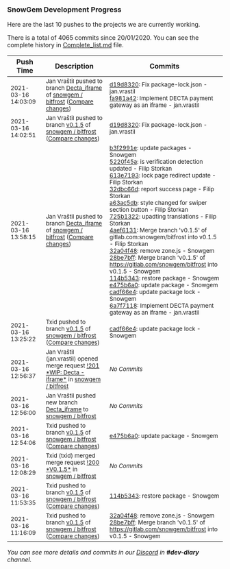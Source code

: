 
### SnowGem Development Progress

Here are the last 10 pushes to the projects we are currently working.

There is a total of 4065 commits since 20/01/2020. You can see the complete history in
 [Complete_list.md](Complete_list.md) file.

| Push Time | Description | Commits |
| --- | --- | --- |
| <sub>2021-03-16 14:03:09</sub> | <sub>Jan Vraštil pushed to branch [Decta\_iframe](https://gitlab.com/snowgem/bitfrost/commits/Decta_iframe) of [snowgem / bitfrost](https://gitlab.com/snowgem/bitfrost) ([Compare changes](https://gitlab.com/snowgem/bitfrost/compare/6a7f7118067c6e0e28e23134fef5fbed196ef114...fa981a420cd0169f91e68fd43205043d6fea5ec2))</sub> | <sub>[d19d8320](https://gitlab.com/snowgem/bitfrost/-/commit/d19d8320e4d9f8ca3b8ecb91d29ea43cb3d948ce): Fix package-lock.json - jan.vrastil<br>[fa981a42](https://gitlab.com/snowgem/bitfrost/-/commit/fa981a420cd0169f91e68fd43205043d6fea5ec2): Implement DECTA payment gateway as an iframe - jan.vrastil</sub> |
| <sub>2021-03-16 14:02:51</sub> | <sub>Jan Vraštil pushed to branch [v0\.1\.5](https://gitlab.com/snowgem/bitfrost/commits/v0.1.5) of [snowgem / bitfrost](https://gitlab.com/snowgem/bitfrost) ([Compare changes](https://gitlab.com/snowgem/bitfrost/compare/cadf66e47339e328ec091889ea8342697c03365f...d19d8320e4d9f8ca3b8ecb91d29ea43cb3d948ce))</sub> | <sub>[d19d8320](https://gitlab.com/snowgem/bitfrost/-/commit/d19d8320e4d9f8ca3b8ecb91d29ea43cb3d948ce): Fix package-lock.json - jan.vrastil</sub> |
| <sub>2021-03-16 13:58:15</sub> | <sub>Jan Vraštil pushed to branch [Decta\_iframe](https://gitlab.com/snowgem/bitfrost/commits/Decta_iframe) of [snowgem / bitfrost](https://gitlab.com/snowgem/bitfrost) ([Compare changes](https://gitlab.com/snowgem/bitfrost/compare/a15480a5dfcc2eb5cb6bda4dd550474e847dd1b7...6a7f7118067c6e0e28e23134fef5fbed196ef114))</sub> | <sub>[b3f2991e](https://gitlab.com/snowgem/bitfrost/-/commit/b3f2991e8a4d2066133dc40a2457b82f00c43b05): update packages - Snowgem<br>[5220f45a](https://gitlab.com/snowgem/bitfrost/-/commit/5220f45a1b7e2f85ee3a9b2f630ae032afd33cd8): is verification detection updated - Filip Storkan<br>[613e7193](https://gitlab.com/snowgem/bitfrost/-/commit/613e71937398b42fe8f3ed38c8c92c1ecf7867f0): lock page redirect update - Filip Storkan<br>[32dbc66d](https://gitlab.com/snowgem/bitfrost/-/commit/32dbc66d7e9e5bd5b60f55d5ef944bb47f9885d0): report success page - Filip Storkan<br>[a63ac5db](https://gitlab.com/snowgem/bitfrost/-/commit/a63ac5db51c2603dc0f30809166e6ef425fe31dc): style changed for swiper section button - Filip Storkan<br>[725b1322](https://gitlab.com/snowgem/bitfrost/-/commit/725b13222282a63e247792ec0227eab746e96bca): upadting translations - Filip Storkan<br>[4aef6131](https://gitlab.com/snowgem/bitfrost/-/commit/4aef61318c0d654744401a265dbd922f14d6651d): Merge branch 'v0.1.5' of gitlab.com:snowgem/bitfrost into v0.1.5 - Filip Storkan<br>[32a04f48](https://gitlab.com/snowgem/bitfrost/-/commit/32a04f48cf984564761d3648fdd2af2e22238491): remove zone.js - Snowgem<br>[28be7bff](https://gitlab.com/snowgem/bitfrost/-/commit/28be7bff604b0c130395245421f9a9e650d0c278): Merge branch 'v0.1.5' of https://gitlab.com/snowgem/bitfrost into v0.1.5 - Snowgem<br>[114b5343](https://gitlab.com/snowgem/bitfrost/-/commit/114b5343c34e406af963f6ebe0189124760edb9c): restore package - Snowgem<br>[e475b6a0](https://gitlab.com/snowgem/bitfrost/-/commit/e475b6a0f10d156e2f0db253fe1e5fea9cf5229b): update package - Snowgem<br>[cadf66e4](https://gitlab.com/snowgem/bitfrost/-/commit/cadf66e47339e328ec091889ea8342697c03365f): update package lock - Snowgem<br>[6a7f7118](https://gitlab.com/snowgem/bitfrost/-/commit/6a7f7118067c6e0e28e23134fef5fbed196ef114): Implement DECTA payment gateway as an iframe - jan.vrastil</sub> |
| <sub>2021-03-16 13:25:22</sub> | <sub>Txid pushed to branch [v0\.1\.5](https://gitlab.com/snowgem/bitfrost/commits/v0.1.5) of [snowgem / bitfrost](https://gitlab.com/snowgem/bitfrost) ([Compare changes](https://gitlab.com/snowgem/bitfrost/compare/e475b6a0f10d156e2f0db253fe1e5fea9cf5229b...cadf66e47339e328ec091889ea8342697c03365f))</sub> | <sub>[cadf66e4](https://gitlab.com/snowgem/bitfrost/-/commit/cadf66e47339e328ec091889ea8342697c03365f): update package lock - Snowgem</sub> |
| <sub>2021-03-16 12:56:37</sub> | <sub>Jan Vraštil (jan.vrastil) opened merge request [\!201 \*WIP: Decta \-  iframe\*](https://gitlab.com/snowgem/bitfrost/-/merge_requests/201) in [snowgem / bitfrost](https://gitlab.com/snowgem/bitfrost)</sub> | <sub>_No Commits_</sub> |
| <sub>2021-03-16 12:56:00</sub> | <sub>Jan Vraštil pushed new branch [Decta\_iframe](https://gitlab.com/snowgem/bitfrost/commits/Decta_iframe) to [snowgem / bitfrost](https://gitlab.com/snowgem/bitfrost)</sub> | <sub>_No Commits_</sub> |
| <sub>2021-03-16 12:54:06</sub> | <sub>Txid pushed to branch [v0\.1\.5](https://gitlab.com/snowgem/bitfrost/commits/v0.1.5) of [snowgem / bitfrost](https://gitlab.com/snowgem/bitfrost) ([Compare changes](https://gitlab.com/snowgem/bitfrost/compare/114b5343c34e406af963f6ebe0189124760edb9c...e475b6a0f10d156e2f0db253fe1e5fea9cf5229b))</sub> | <sub>[e475b6a0](https://gitlab.com/snowgem/bitfrost/-/commit/e475b6a0f10d156e2f0db253fe1e5fea9cf5229b): update package - Snowgem</sub> |
| <sub>2021-03-16 12:08:29</sub> | <sub>Txid (txid) merged merge request [\!200 \*V0\.1\.5\*](https://gitlab.com/snowgem/bitfrost/-/merge_requests/200) in [snowgem / bitfrost](https://gitlab.com/snowgem/bitfrost)</sub> | <sub>_No Commits_</sub> |
| <sub>2021-03-16 11:53:35</sub> | <sub>Txid pushed to branch [v0\.1\.5](https://gitlab.com/snowgem/bitfrost/commits/v0.1.5) of [snowgem / bitfrost](https://gitlab.com/snowgem/bitfrost) ([Compare changes](https://gitlab.com/snowgem/bitfrost/compare/28be7bff604b0c130395245421f9a9e650d0c278...114b5343c34e406af963f6ebe0189124760edb9c))</sub> | <sub>[114b5343](https://gitlab.com/snowgem/bitfrost/-/commit/114b5343c34e406af963f6ebe0189124760edb9c): restore package - Snowgem</sub> |
| <sub>2021-03-16 11:16:09</sub> | <sub>Txid pushed to branch [v0\.1\.5](https://gitlab.com/snowgem/bitfrost/commits/v0.1.5) of [snowgem / bitfrost](https://gitlab.com/snowgem/bitfrost) ([Compare changes](https://gitlab.com/snowgem/bitfrost/compare/4aef61318c0d654744401a265dbd922f14d6651d...28be7bff604b0c130395245421f9a9e650d0c278))</sub> | <sub>[32a04f48](https://gitlab.com/snowgem/bitfrost/-/commit/32a04f48cf984564761d3648fdd2af2e22238491): remove zone.js - Snowgem<br>[28be7bff](https://gitlab.com/snowgem/bitfrost/-/commit/28be7bff604b0c130395245421f9a9e650d0c278): Merge branch 'v0.1.5' of https://gitlab.com/snowgem/bitfrost into v0.1.5 - Snowgem</sub> |

_You can see more details and commits in our [Discord](https://discord.gg/zumGnbg) in **#dev-diary** channel._
